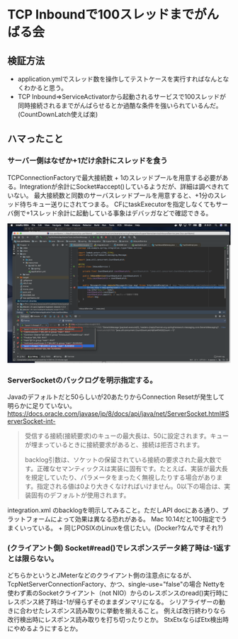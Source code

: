 # TCP Inboundで100スレッドまでがんばる会


## 検証方法

* application.ymlでスレッド数を操作してテストケースを実行すればなんとなくわかると思う。
* TCP Inbound=>ServiceActivatorから起動されるサービスで100スレッドが同時接続されるまでがんばらせるとか過酷な条件を強いられているんだ。
(CountDownLatch使えば楽)

## ハマったこと

### サーバー側はなぜか+1だけ余計にスレッドを食う

TCPConnectionFactoryで最大接続数 + 1のスレッドプールを用意する必要がある。Integrationが余計にSocket#accept()しているようだが、詳細は調べきれていない。
最大接続数と同数のサーバスレッドプールを用意すると、+1分のスレッド待ちキュー送りにされてつまる。
CFにtaskExecutorを指定しなくてもサーバ側で+1スレッド余計に起動している事象はデバッガなどで確認できる。

![最大接続数1でも余計なサーバースレッドが起動している](https://raw.githubusercontent.com/yggd/tcp-perfdemo/master/plusonethread.png)

### ServerSocketのバックログを明示指定する。

Javaのデフォルトだと50らしいが20あたりからConnection Resetが発生して明らかに足りていない。
https://docs.oracle.com/javase/jp/8/docs/api/java/net/ServerSocket.html#ServerSocket-int-

> 受信する接続(接続要求)のキューの最大長は、50に設定されます。キューが埋まっているときに接続要求があると、接続は拒否されます。
> 
> backlog引数は、ソケットの保留されている接続の要求された最大数です。正確なセマンティックスは実装に固有です。たとえば、実装が最大長を規定していたり、パラメータをまったく無視したりする場合があります。指定される値は0より大きくなければいけません。0以下の場合は、実装固有のデフォルトが使用されます。



integration.xml のbacklogを明示してみること。ただしAPI docにある通り、プラットフォームによって効果は異なる恐れがある。
Mac 10.14だと100指定でうまくいっている。 +
同じPOSIXのLinuxを信じたい。(Docker?なんですそれ?)

### (クライアント側) Socket#read()でレスポンスデータ終了時は-1返すとは限らない。

どちらかというとJMeterなどのクライアント側の注意点になるが、TcpNetServerConnectionFactory、かつ、single-use="false"の場合
Nettyを使わず素のSocketクライアント（not NIO）からのレスポンスのread()実行時にレスポンス終了時は-1が帰らずそのままダンマリになる。
シリアライザーの動きに合わせたレスポンス読み取りに挙動を揃えること。
例えば改行終わりなら改行検出時にレスポンス読み取りを打ち切ったりとか。
StxEtxならばEtx検出時にやめるようにするとか。
